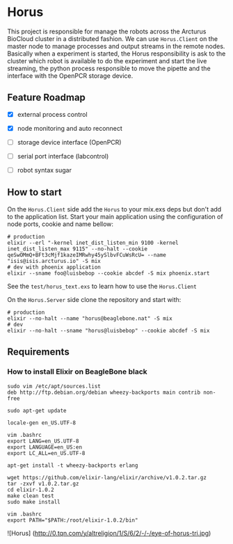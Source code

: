 Horus
=====

This project is responsible for manage the robots across the Arcturus BioCloud cluster in a distributed fashion.
We can use `Horus.Client` on the master node to manage processes and output streams in the remote nodes.
Basically when a experiment is started, the Horus responsibility is ask to the cluster which robot is available to do the experiment and start the live streaming, the python process responsible to move the pipette and the interface with the OpenPCR storage device.


## Feature Roadmap

  - [x] external process control
  - [x] node monitoring and auto reconnect
  - [ ] storage device interface (OpenPCR)
  - [ ] serial port interface (labcontrol)
  - [ ] robot syntax sugar
  

## How to start
On the `Horus.Client` side add the `Horus` to your mix.exs deps but don't add to the application list. Start your main application using the configuration of node ports, cookie and name bellow:

    # production
    elixir --erl "-kernel inet_dist_listen_min 9100 -kernel inet_dist_listen_max 9115" --no-halt --cookie qeSwOMmQ+BFt3cMjf1kazeIMRwhy45ySlbvFCuWsRcU= --name "isis@isis.arcturus.io" -S mix
    # dev with phoenix application
    elixir --sname foo@luisbebop --cookie abcdef -S mix phoenix.start
    
See the `test/horus_text.exs` to learn how to use the `Horus.Client`
    
On the `Horus.Server` side clone the repository and start with:

    # production
    elixir --no-halt --name "horus@beaglebone.nat" -S mix
    # dev
    elixir --no-halt --sname "horus@luisbebop" --cookie abcdef -S mix
  

## Requirements

### How to install Elixir on BeagleBone black
    
    sudo vim /etc/apt/sources.list
    deb http://ftp.debian.org/debian wheezy-backports main contrib non-free

    sudo apt-get update

    locale-gen en_US.UTF-8

    vim .bashrc
    export LANG=en_US.UTF-8
    export LANGUAGE=en_US:en
    export LC_ALL=en_US.UTF-8

    apt-get install -t wheezy-backports erlang

    wget https://github.com/elixir-lang/elixir/archive/v1.0.2.tar.gz
    tar -zxvf v1.0.2.tar.gz
    cd elixir-1.0.2
    make clean test
    sudo make install

    vim .bashrc
    export PATH="$PATH:/root/elixir-1.0.2/bin"
    
![Horus] (http://0.tqn.com/y/altreligion/1/S/6/2/-/-/eye-of-horus-tri.jpg)
    
